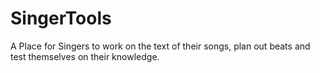 # SingerTools

A Place for Singers to work on the text of their songs, plan out beats and test themselves on their knowledge.

